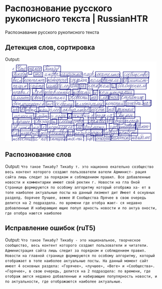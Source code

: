 # Распознование русского рукописного текста | RussianHTR
Распознавание русского рукописного текста

## Детекция слов, сортировка
Output:
<img src="./test_1.png" width="500" />

## Распознование слов
Output: `Что такое Тикабу? Тикабу т. это национно екательно созбщество весь контент которого создают пользователи ватели Админист- рация сайта лишь следит за порядком и соблюдением правил. Все добавленные новости и комментарии имеют свой ректин
г. Новости на гла Оной Странице формируются по особому алгоритму который отобража ха- ет в топе наиболее актуальные посты на данный лизмент дит Имеет 4 оснувных разделд. борячее Пучшее, вежее И Сообщества Прячее в свою очередь делится
на 2 подраздела. по времени где отобра жают- ся недавно добавленные И набирающие ющие попул арность новости и по актуа оности, где отобра наются наиболее`

## Исправление ошибок (ruT5)
Output: `Что такое Тикабу? Тикабу - это национальное, творческое сообщество, весь контент которого создают пользователи и читатели. Администрация сайта лишь следит за порядком и соблюдением правил. Новости на главной странице формируются по особому алгоритму, который отображает в топе наиболее актуальные посты. На данный момент сайт имеет 4 основных раздела: «Горячее», «лучшее», «Веге» и «Сообщества». «Горячее», в свою очередь, делится на 2 подраздела: по времени, где отображ
аются недавно добавленные и набирающие популярность новости, и по актуальности, где отображаются наиболее актуальные.`

